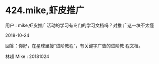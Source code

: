 # 424.mike,虾皮推广

用户 : mike,虾皮推广活动的学习有专门的学习文档吗？对推 广这一块不太懂

2018-10-24

回答：你好，在星球里搜“进阶教程”，有关键字广告的进阶教 程文档。

林超 Mike : 20181024